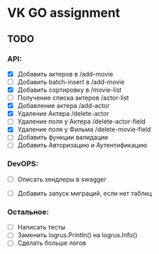 # VK GO assignment

## TODO

### API:
- [X] Добавить актеров в /add-movie
- [ ] Добавить batch-insert в /add-movie
- [X] Добавить сортировку в /movie-list
- [ ] Получение списка актеров /actor-list
- [X] Добавление актера /add-actor
- [X] Удаление Актера /delete-actor
- [ ] Удаление поля у Актера /delete-actor-field
- [X] Удаление поля у Фильма /delete-movie-field
- [ ] Добавить функции валидации
- [ ] Добавить Авторизацию и Аутентификацию

### DevOPS:
- [ ] Описать хендлеры в swagger
- [ ] Добавить запуск миграций, если нет таблиц


### Остальное: 
- [ ] Написать тесты
- [ ] Заменить logrus.Println() на logrus.Info()
- [ ] Сделать больше логов
